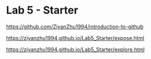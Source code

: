 # Lab 5 - Starter

https://github.com/ZiyanZhu1994/introduction-to-github

https://ziyanzhu1994.github.io/Lab5_Starter/expose.html

https://ziyanzhu1994.github.io/Lab5_Starter/explore.html


